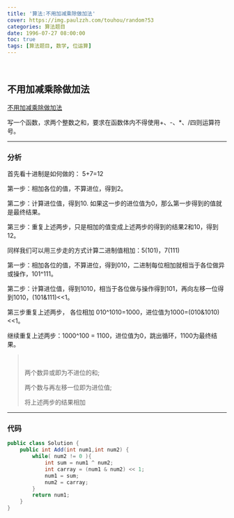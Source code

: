 ```yaml
---
title: '算法:不用加减乘除做加法'
cover: https://img.paulzzh.com/touhou/random?53
categories: 算法题目
date: 1996-07-27 08:00:00
toc: true
tags: [算法题目, 数学, 位运算]
---
```


<br/>

<!--more-->

## 不用加减乘除做加法

[不用加减乘除做加法](https://www.nowcoder.com/practice/59ac416b4b944300b617d4f7f111b215?tpId=13&tqId=11201&tPage=3&rp=1&ru=%2Fta%2Fcoding-interviews&qru=%2Fta%2Fcoding-interviews%2Fquestion-ranking)

写一个函数，求两个整数之和，要求在函数体内不得使用+、-、*、/四则运算符号。

****

### 分析

首先看十进制是如何做的： 5+7=12

第一步：相加各位的值，不算进位，得到2。

第二步：计算进位值，得到10. 如果这一步的进位值为0，那么第一步得到的值就是最终结果。

第三步：重复上述两步，只是相加的值变成上述两步的得到的结果2和10，得到12。

同样我们可以用三步走的方式计算二进制值相加：5(101)，7(111)

第一步：相加各位的值，不算进位，得到010，二进制每位相加就相当于各位做异或操作，101^111。

第二步：计算进位值，得到1010，相当于各位做与操作得到101，再向左移一位得到1010，(101&111)<<1。

第三步重复上述两步， 各位相加 010^1010=1000，进位值为1000=(010&1010)<<1。

继续重复上述两步：1000^100 = 1100，进位值为0，跳出循环，1100为最终结果。

><br/>
>
>两个数异或即为不进位的和;
>
>两个数与再左移一位即为进位值;
>
>将上述两步的结果相加

****

### 代码

```java
public class Solution {
    public int Add(int num1,int num2) {
        while( num2 != 0 ){
            int sum = num1 ^ num2;
            int carray = (num1 & num2) << 1;
            num1 = sum;
            num2 = carray;
        }
        return num1;
    }
}
```

